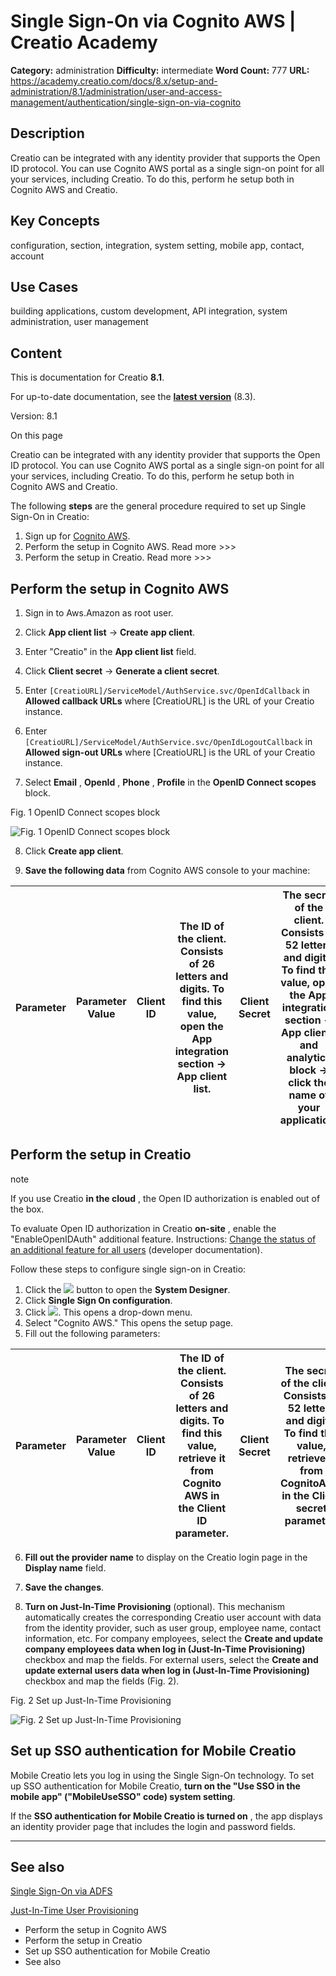 # Single Sign-On via Cognito AWS | Creatio Academy

**Category:** administration **Difficulty:** intermediate **Word Count:** 777
**URL:**
https://academy.creatio.com/docs/8.x/setup-and-administration/8.1/administration/user-and-access-management/authentication/single-sign-on-via-cognito

## Description

Creatio can be integrated with any identity provider that supports the Open ID
protocol. You can use Cognito AWS portal as a single sign-on point for all your
services, including Creatio. To do this, perform he setup both in Cognito AWS
and Creatio.

## Key Concepts

configuration, section, integration, system setting, mobile app, contact,
account

## Use Cases

building applications, custom development, API integration, system
administration, user management

## Content

This is documentation for Creatio **8.1**.

For up-to-date documentation, see the
**[latest version](/docs/8.x/setup-and-administration/administration/user-and-access-management/authentication/single-sign-on-via-cognito)**
(8.3).

Version: 8.1

On this page

Creatio can be integrated with any identity provider that supports the Open ID
protocol. You can use Cognito AWS portal as a single sign-on point for all your
services, including Creatio. To do this, perform he setup both in Cognito AWS
and Creatio.

The following **steps** are the general procedure required to set up Single
Sign-On in Creatio:

1. Sign up for [Cognito AWS](https://aws.amazon.com/cognito/).
2. Perform the setup in Cognito AWS. Read more >>>
3. Perform the setup in Creatio. Read more >>>

## Perform the setup in Cognito AWS​

1. Sign in to Aws.Amazon as root user.

2. Click **App client list** → **Create app client**.

3. Enter "Creatio" in the **App client list** field.

4. Click **Client secret** → **Generate a client secret**.

5. Enter `[CreatioURL]/ServiceModel/AuthService.svc/OpenIdCallback` in **Allowed
   callback URLs** where [CreatioURL] is the URL of your Creatio instance.

6. Enter `[CreatioURL]/ServiceModel/AuthService.svc/OpenIdLogoutCallback` in
   **Allowed sign-out URLs** where [CreatioURL] is the URL of your Creatio
   instance.

7. Select **Email** , **OpenId** , **Phone** , **Profile** in the **OpenID
   Connect scopes** block.

Fig. 1 OpenID Connect scopes block

![Fig. 1 OpenID Connect scopes block](https://academy.creatio.com/docs/sites/en/files/images/Setup_and_Administration/Cognito_integration/scr_chapter_single_sign_on_Cognito_step3_set_site.png)

8. Click **Create app client**.

9. **Save the following data** from Cognito AWS console to your machine:

| Parameter | Parameter Value | Client ID | The ID of the client. Consists of 26 letters and digits. To find this value, open the **App integration** section → **App client list**. | Client Secret | The secret of the client. Consists of 52 letters and digits. To find this value, open the **App integration** section → **App clients and analytics** block → click the name of your application. | User pool ID | The pool ID of the User. View the value in the settings of a specific user pool. | Region | The region of the user. Matches the "Region" parameter in the "User pool ID" value. For example, `User pool ID = cognito-idp.us-east-1.amazonaws.com/us-east-1_123456789`, where us-east-1 is the required region. Learn more in [Cognito documentation](https://docs.aws.amazon.com/cognito/latest/developerguide/amazon-cognito-integrating-user-pools-with-identity-pools.html). |
| --------- | --------------- | --------- | ---------------------------------------------------------------------------------------------------------------------------------------- | ------------- | ------------------------------------------------------------------------------------------------------------------------------------------------------------------------------------------------- | ------------ | -------------------------------------------------------------------------------- | ------ | ----------------------------------------------------------------------------------------------------------------------------------------------------------------------------------------------------------------------------------------------------------------------------------------------------------------------------------------------------------------------------------- |

## Perform the setup in Creatio​

note

If you use Creatio **in the cloud** , the Open ID authorization is enabled out
of the box.

To evaluate Open ID authorization in Creatio **on-site** , enable the
"EnableOpenIDAuth" additional feature. Instructions:
[Change the status of an additional feature for all users](https://academy.creatio.com/documents?id=15631&anchor=title-3459-3)
(developer documentation).

Follow these steps to configure single sign-on in Creatio:

1. Click the
   ![](https://academy.creatio.com/docs/sites/en/files/images/Setup_and_Administration/adfs_integration/8_0/btn_system_designer_8_shell.png)
   button to open the **System Designer**.
2. Click **Single Sign On configuration**.
3. Click
   ![](https://academy.creatio.com/docs/sites/en/files/images/Setup_and_Administration/adfs_integration/8_0/btn_add_record.png).
   This opens a drop-down menu.
4. Select "Cognito AWS." This opens the setup page.
5. Fill out the following parameters:

| Parameter | Parameter Value | Client ID | The ID of the client. Consists of 26 letters and digits. To find this value, retrieve it from Cognito AWS in the **Client ID** parameter. | Client Secret | The secret of the client. Consists of 52 letters and digits. To find this value, retrieve it from CognitoAWS in the **Client secret** parameter. | URL | The URL of your provider’s website. The URL template is as follows `https://[userPoolId].auth.[Region].amazoncognito.com`. [Region] and [UserPoolId] are "Region" and "User pool ID" values retrieved from Cognito AWS console, respectively. | Discovery URL | The URL of the identity provider’s single sign-on. The URL template looks like `https://cognito-idp.[region].amazonaws.com/[userPoolId]/.well-known/openid-configuration`. [Region] and [UserPoolId] are "Region" and "User pool ID" values retrieved from Cognito AWS console, respectively. | End session endpoint | The URL of the identity provider’s single sign-off. The URL template is as follows `https://[userPoolId].auth.[region].amazoncognito.com/logout?client_id={client_id}&logout_uri={redirect_uri}&state={state}`. [Region] and [UserPoolId] are "Region" and "User pool ID" values retrieved from Cognito AWS console, respectively. |
| --------- | --------------- | --------- | ----------------------------------------------------------------------------------------------------------------------------------------- | ------------- | ------------------------------------------------------------------------------------------------------------------------------------------------ | --- | --------------------------------------------------------------------------------------------------------------------------------------------------------------------------------------------------------------------------------------------- | ------------- | --------------------------------------------------------------------------------------------------------------------------------------------------------------------------------------------------------------------------------------------------------------------------------------------- | -------------------- | ---------------------------------------------------------------------------------------------------------------------------------------------------------------------------------------------------------------------------------------------------------------------------------------------------------------------------------- |

6. **Fill out the provider name** to display on the Creatio login page in the
   **Display name** field.

7. **Save the changes**.

8. **Turn on Just-In-Time Provisioning** (optional). This mechanism
   automatically creates the corresponding Creatio user account with data from
   the identity provider, such as user group, employee name, contact
   information, etc. For company employees, select the **Create and update
   company employees data when log in (Just-In-Time Provisioning)** checkbox and
   map the fields. For external users, select the **Create and update external
   users data when log in (Just-In-Time Provisioning)** checkbox and map the
   fields (Fig. 2).

Fig. 2 Set up Just-In-Time Provisioning

![Fig. 2 Set up Just-In-Time Provisioning](https://d3a7ykdi65m4cy.cloudfront.net/ac-en/s3fs-public/images/Setup_and_Administration/adfs_integration/8_0/scr_set_up_JIT_updated.png)

## Set up SSO authentication for Mobile Creatio​

Mobile Creatio lets you log in using the Single Sign-On technology. To set up
SSO authentication for Mobile Creatio, **turn on the "Use SSO in the mobile app"
("MobileUseSSO" code) system setting**.

If the **SSO authentication for Mobile Creatio is turned on** , the app displays
an identity provider page that includes the login and password fields.

---

## See also​

[Single Sign-On via ADFS](https://academy.creatio.com/documents?id=1649)

[Just-In-Time User Provisioning](https://academy.creatio.com/documents?id=1759)

- Perform the setup in Cognito AWS
- Perform the setup in Creatio
- Set up SSO authentication for Mobile Creatio
- See also
